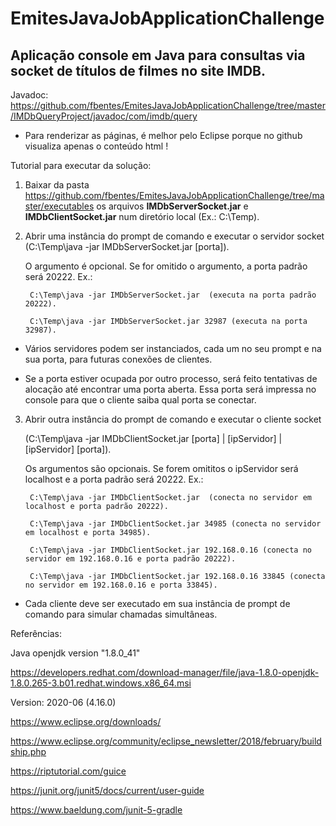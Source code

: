 # EmitesJavaJobApplicationChallenge
## Aplicação console em Java para consultas via socket de títulos de filmes no site IMDB.

Javadoc:
https://github.com/fbentes/EmitesJavaJobApplicationChallenge/tree/master/IMDbQueryProject/javadoc/com/imdb/query

* Para renderizar as páginas, é melhor pelo Eclipse porque no github visualiza apenas o conteúdo html !


Tutorial para executar da solução:

1) Baixar da pasta https://github.com/fbentes/EmitesJavaJobApplicationChallenge/tree/master/executables os arquivos **IMDbServerSocket.jar** e **IMDbClientSocket.jar** num diretório local (Ex.: C:\Temp).

2) Abrir uma instância do prompt de comando e executar o servidor socket (C:\Temp\java -jar IMDbServerSocket.jar [porta]). 

   O argumento é opcional. Se for omitido o argumento, a porta padrão será 20222. 
   Ex.: 
        
        C:\Temp\java -jar IMDbServerSocket.jar  (executa na porta padrão 20222).
        
        C:\Temp\java -jar IMDbServerSocket.jar 32987 (executa na porta 32987).
        
*    Vários servidores podem ser instanciados, cada um no seu prompt e na sua porta, para futuras conexões de clientes.     

*    Se a porta estiver ocupada por outro processo, será feito tentativas de alocação até encontrar uma porta aberta. Essa porta será impressa no console para que o cliente      saiba qual porta se conectar.

3) Abrir outra instância do prompt de comando e executar o cliente socket 

   (C:\Temp\java -jar IMDbClientSocket.jar [porta] | [ipServidor] | [ipServidor] [porta]). 

   Os argumentos são opcionais. Se forem omititos o ipServidor será localhost e a porta padrão será 20222.
   Ex.: 
        
        C:\Temp\java -jar IMDbClientSocket.jar  (conecta no servidor em localhost e porta padrão 20222).
   
        C:\Temp\java -jar IMDbClientSocket.jar 34985 (conecta no servidor em localhost e porta 34985).
   
        C:\Temp\java -jar IMDbClientSocket.jar 192.168.0.16 (conecta no servidor em 192.168.0.16 e porta padrão 20222).
        
        C:\Temp\java -jar IMDbClientSocket.jar 192.168.0.16 33845 (conecta no servidor em 192.168.0.16 e porta 33845).
        
*   Cada cliente deve ser executado em sua instância de prompt de comando para simular chamadas simultâneas.


Referências:

Java openjdk version "1.8.0_41"

https://developers.redhat.com/download-manager/file/java-1.8.0-openjdk-1.8.0.265-3.b01.redhat.windows.x86_64.msi

Version: 2020-06 (4.16.0)

https://www.eclipse.org/downloads/  

https://www.eclipse.org/community/eclipse_newsletter/2018/february/buildship.php

https://riptutorial.com/guice

https://junit.org/junit5/docs/current/user-guide

https://www.baeldung.com/junit-5-gradle
